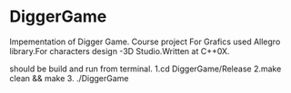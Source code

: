 # DiggerGame
Impementation of Digger Game. Course project 
For Grafics used Allegro library.For characters design -3D Studio.Written at C++0X.

should be build and run from terminal.
1.cd DiggerGame/Release 
2.make clean && make
3. ./DiggerGame
